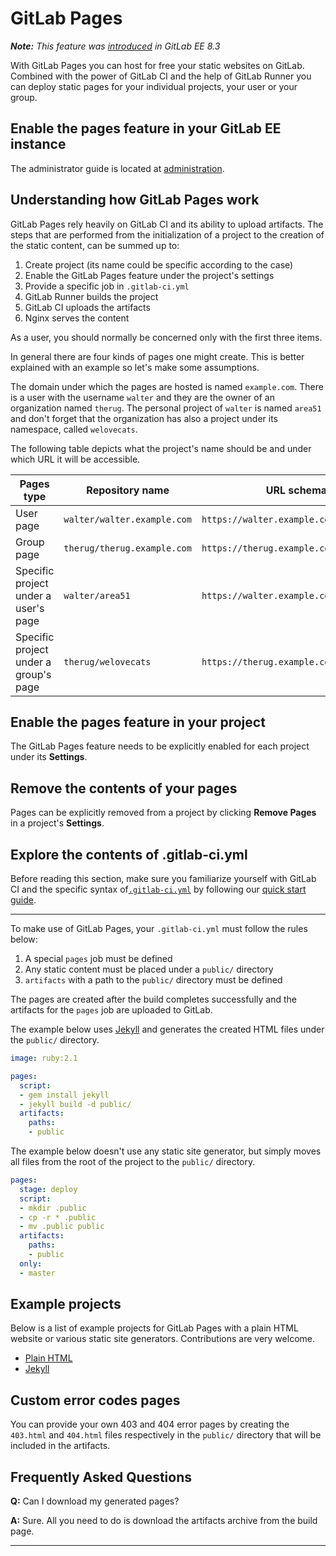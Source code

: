 # GitLab Pages

_**Note:** This feature was [introduced][ee-80] in GitLab EE 8.3_

With GitLab Pages you can host for free your static websites on GitLab.
Combined with the power of GitLab CI and the help of GitLab Runner you can
deploy static pages for your individual projects, your user or your group.

## Enable the pages feature in your GitLab EE instance

The administrator guide is located at [administration](administration.md).

## Understanding how GitLab Pages work

GitLab Pages rely heavily on GitLab CI and its ability to upload artifacts.
The steps that are performed from the initialization of a project to the
creation of the static content, can be summed up to:

1. Create project (its name could be specific according to the case)
1. Enable the GitLab Pages feature under the project's settings
1. Provide a specific job in `.gitlab-ci.yml`
1. GitLab Runner builds the project
1. GitLab CI uploads the artifacts
1. Nginx serves the content

As a user, you should normally be concerned only with the first three items.

In general there are four kinds of pages one might create. This is better
explained with an example so let's make some assumptions.

The domain under which the pages are hosted is named `example.com`. There is a
user with the username `walter` and they are the owner of an organization named
`therug`. The personal project of `walter` is named `area51` and don't forget
that the organization has also a project under its namespace, called
`welovecats`.

The following table depicts what the project's name should be and under which
URL it will be accessible.

| Pages type | Repository name | URL schema |
| ---------- | --------------- | ---------- |
| User page  | `walter/walter.example.com`  | `https://walter.example.com`  |
| Group page | `therug/therug.example.com`  | `https://therug.example.com`  |
| Specific project under a user's page  | `walter/area51`     | `https://walter.example.com/area51`     |
| Specific project under a group's page | `therug/welovecats` | `https://therug.example.com/welovecats` |

## Enable the pages feature in your project

The GitLab Pages feature needs to be explicitly enabled for each project
under its **Settings**.

## Remove the contents of your pages

Pages can be explicitly removed from a project by clicking **Remove Pages**
in a project's **Settings**.

## Explore the contents of .gitlab-ci.yml

Before reading this section, make sure you familiarize yourself with GitLab CI
and the specific syntax of[`.gitlab-ci.yml`](../ci/yaml/README.md) by
following our [quick start guide](../ci/quick_start/README.md).

---

To make use of GitLab Pages, your `.gitlab-ci.yml` must follow the rules below:

1. A special `pages` job must be defined
1. Any static content must be placed under a `public/` directory
1. `artifacts` with a path to the `public/` directory must be defined

The pages are created after the build completes successfully and the artifacts
for the `pages` job are uploaded to GitLab.

The example below uses [Jekyll][] and generates the created HTML files
under the `public/` directory.

```yaml
image: ruby:2.1

pages:
  script:
  - gem install jekyll
  - jekyll build -d public/
  artifacts:
    paths:
    - public
```

The example below doesn't use any static site generator, but simply moves all files
from the root of the project to the `public/` directory.

```yaml
pages:
  stage: deploy
  script:
  - mkdir .public
  - cp -r * .public
  - mv .public public
  artifacts:
    paths:
    - public
  only:
  - master
```

## Example projects

Below is a list of example projects for GitLab Pages with a plain HTML website or various static site generators.
Contributions are very welcome.

* [Plain HTML](https://gitlab.com/gitlab-examples/pages-plain-html)
* [Jekyll](https://gitlab.com/gitlab-examples/pages-jekyll)

## Custom error codes pages

You can provide your own 403 and 404 error pages by creating the `403.html` and
`404.html` files respectively in the `public/` directory that will be included
in the artifacts.

## Frequently Asked Questions

**Q:** Can I download my generated pages?

**A:** Sure. All you need to do is download the artifacts archive from the
    build page.

---

[jekyll]: http://jekyllrb.com/
[ee-80]: https://gitlab.com/gitlab-org/gitlab-ee/merge_requests/80
